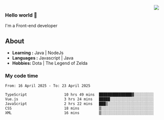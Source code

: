 <img align='right' src="https://github-readme-stats.vercel.app/api?username=jumodada&show_icons=true&theme=vue">

### Hello world 👋

I'm a Front-end developer 
    
## About
-  **Learning :** Java | NodeJs
-  **Languages :** Javascript | Java
-  **Hobbies:** Dota | The Legend of Zelda

### My code time

<!--START_SECTION:waka-->

```txt
From: 16 April 2025 - To: 23 April 2025

TypeScript                 10 hrs 49 mins  ███████████████▓░░░░░░░░░   62.72 %
Vue.js                     3 hrs 24 mins   █████░░░░░░░░░░░░░░░░░░░░   19.71 %
JavaScript                 2 hrs 22 mins   ███▒░░░░░░░░░░░░░░░░░░░░░   13.75 %
CSS                        18 mins         ▒░░░░░░░░░░░░░░░░░░░░░░░░   01.79 %
XML                        16 mins         ▒░░░░░░░░░░░░░░░░░░░░░░░░   01.56 %
```

<!--END_SECTION:waka-->
